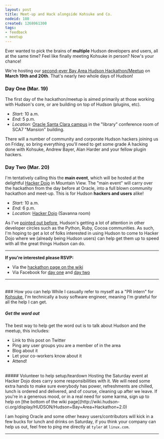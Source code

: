 ```yaml
---
layout: post
title: Meet-up and Hack alongside Kohsuke and Co.
nodeid: 180
created: 1268061300
tags:
- feedback
- meetup
---
```

Ever wanted to pick the brains of **multiple** Hudson developers and users, all at the same time? Feel like finally meeting Kohsuke in person? Now's your chance!

We're hosting our [second-ever Bay Area Hudson Hackathon/Meetup](http://wiki.hudson-ci.org/display/HUDSON/Hudson+Bay+Area+Hackathon+2.0) on **March 19th and 20th**. That's nearly *two* whole days of Hudson!

### Day One (Mar. 19)
The first day of the hackathon/meetup is aimed primarily at those working with Hudson's core, or are building on top of Hudson (plugins, etc). 

* *Start:* 10 a.m.
* *End:*   5 p.m.
* *Location:* [Oracle Santa Clara campus](http://tinyurl.com/SunSantaClaraCampus) in the "library" conference room of SCA7 "Mansion" building.

There will a number of community and corporate Hudson hackers joining us on Friday, so bring everything you'll need to get some grade A hacking done with Kohsuke, Andrew Bayer, Alan Harder and your fellow plugin hackers.


### Day Two (Mar. 20)
I'm tentatively calling this the **main event**, which will be hosted at the delightful [Hacker Dojo](http://hackerdojo.pbworks.com) in Mountain View. The "main event" will carry over the hackathon from the day before at Oracle, into a full blown community hackathon and meet-up. This is for Hudson **hackers and users** alike!


* *Start:* 10 a.m.
* *End:*   6 p.m.
* *Location:* [Hacker Dojo](http://hackerdojo.pbworks.com/) (Savanna room)

As I've [pointed out before](http://blog.hudson-ci.org/content/hudson-pycon), Hudson's getting a lot of attention in other developer circles such as the Python, Ruby, Cocoa communities. As such, I'm hoping to get a lot of folks interested in using Hudson to come to Hacker Dojo where we (already being Hudson users) can help get them up to speed with all the great things Hudson can do.

----

**If you're interested please RSVP:**

* Via the [hackathon page on the wiki](http://wiki.hudson-ci.org/display/HUDSON/Hudson+Bay+Area+Hackathon+2.0)
* Via Facebook for [day one](http://www.facebook.com/event.php?eid=369652692847) and [day two](http://www.facebook.com/event.php?eid=359578281880)

----
<br clear="all"/>
### How you can help
While I casually refer to myself as a "PR intern" for <a id="aptureLink_8uglegfosn" href="http://twitter.com/kohsukekawa">Kohsuke</a>, I'm technically a busy software engineer, meaning I'm grateful for all the help I can get.

##### Get the word out
The best way to help get the word out is to talk about Hudson and the meetup, this includes:

* Link to this post on Twitter
* Ping any user groups you are a member of in the area
* Blog about it
* Let your co-workers know about it
* Attend!

<br clear="all"/>
##### Volunteer to help setup/teardown
Hosting the Saturday event at Hacker Dojo does carry some responsibilities with it. We will need some extra hands to make sure everybody has power, refreshments are chilled, lunch is ordered and delivered, and of course, cleaning up after we leave. If you're in a generous mood, or in a real need for some karma, sign up to help on [the bottom of the wiki page](http://wiki.hudson-ci.org/display/HUDSON/Hudson+Bay+Area+Hackathon+2.0)


I am hoping Oracle and some other heavy users/contributors will kick in a few bucks for lunch and drinks on Saturday, if you think your company can help us out, feel free to ping me directly at `tyler` at `linux.com`.

----
<!--break-->

